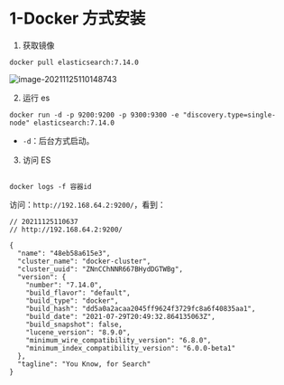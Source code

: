 # 1-Docker 方式安装

1. 获取镜像

```
docker pull elasticsearch:7.14.0
```

![image-20211125110148743](https://tva1.sinaimg.cn/large/008i3skNgy1gwr7r55pohj310y08omxj.jpg)

2. 运行 es

```
docker run -d -p 9200:9200 -p 9300:9300 -e "discovery.type=single-node" elasticsearch:7.14.0
```

+ `-d`：后台方式启动。

3. 访问 ES

```

```

```
docker logs -f 容器id
```



访问：`http://192.168.64.2:9200/`，看到：

```
// 20211125110637
// http://192.168.64.2:9200/

{
  "name": "48eb58a615e3",
  "cluster_name": "docker-cluster",
  "cluster_uuid": "ZNnCChNNR667BHydDGTWBg",
  "version": {
    "number": "7.14.0",
    "build_flavor": "default",
    "build_type": "docker",
    "build_hash": "dd5a0a2acaa2045ff9624f3729fc8a6f40835aa1",
    "build_date": "2021-07-29T20:49:32.864135063Z",
    "build_snapshot": false,
    "lucene_version": "8.9.0",
    "minimum_wire_compatibility_version": "6.8.0",
    "minimum_index_compatibility_version": "6.0.0-beta1"
  },
  "tagline": "You Know, for Search"
}
```

